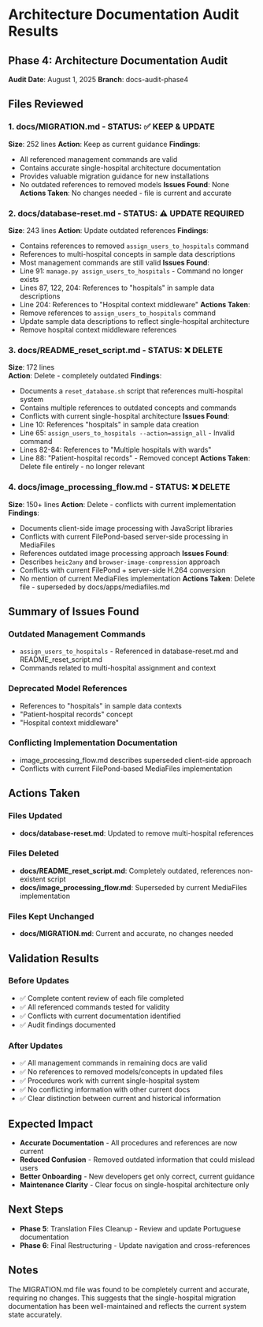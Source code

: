 # Architecture Documentation Audit Results

## Phase 4: Architecture Documentation Audit

**Audit Date**: August 1, 2025
**Branch**: docs-audit-phase4

## Files Reviewed

### 1. docs/MIGRATION.md - STATUS: ✅ KEEP & UPDATE
**Size**: 252 lines
**Action**: Keep as current guidance
**Findings**:
- All referenced management commands are valid
- Contains accurate single-hospital architecture documentation
- Provides valuable migration guidance for new installations
- No outdated references to removed models
**Issues Found**: None
**Actions Taken**: No changes needed - file is current and accurate

### 2. docs/database-reset.md - STATUS: ⚠️ UPDATE REQUIRED  
**Size**: 243 lines
**Action**: Update outdated references
**Findings**:
- Contains references to removed `assign_users_to_hospitals` command
- References to multi-hospital concepts in sample data descriptions
- Most management commands are still valid
**Issues Found**:
- Line 91: `manage.py assign_users_to_hospitals` - Command no longer exists
- Lines 87, 122, 204: References to "hospitals" in sample data descriptions  
- Line 204: References to "Hospital context middleware"
**Actions Taken**: 
- Remove references to `assign_users_to_hospitals` command
- Update sample data descriptions to reflect single-hospital architecture
- Remove hospital context middleware references

### 3. docs/README_reset_script.md - STATUS: ❌ DELETE
**Size**: 172 lines  
**Action**: Delete - completely outdated
**Findings**:
- Documents a `reset_database.sh` script that references multi-hospital system
- Contains multiple references to outdated concepts and commands
- Conflicts with current single-hospital architecture
**Issues Found**:
- Line 10: References "hospitals" in sample data creation
- Line 65: `assign_users_to_hospitals --action=assign_all` - Invalid command
- Lines 82-84: References to "Multiple hospitals with wards"
- Line 88: "Patient-hospital records" - Removed concept
**Actions Taken**: Delete file entirely - no longer relevant

### 4. docs/image_processing_flow.md - STATUS: ❌ DELETE
**Size**: 150+ lines
**Action**: Delete - conflicts with current implementation  
**Findings**:
- Documents client-side image processing with JavaScript libraries
- Conflicts with current FilePond-based server-side processing in MediaFiles
- References outdated image processing approach
**Issues Found**:
- Describes `heic2any` and `browser-image-compression` approach
- Conflicts with current FilePond + server-side H.264 conversion
- No mention of current MediaFiles implementation
**Actions Taken**: Delete file - superseded by docs/apps/mediafiles.md

## Summary of Issues Found

### Outdated Management Commands
- `assign_users_to_hospitals` - Referenced in database-reset.md and README_reset_script.md
- Commands related to multi-hospital assignment and context

### Deprecated Model References  
- References to "hospitals" in sample data contexts
- "Patient-hospital records" concept
- "Hospital context middleware"

### Conflicting Implementation Documentation
- image_processing_flow.md describes superseded client-side approach
- Conflicts with current FilePond-based MediaFiles implementation

## Actions Taken

### Files Updated
- **docs/database-reset.md**: Updated to remove multi-hospital references

### Files Deleted
- **docs/README_reset_script.md**: Completely outdated, references non-existent script
- **docs/image_processing_flow.md**: Superseded by current MediaFiles implementation

### Files Kept Unchanged
- **docs/MIGRATION.md**: Current and accurate, no changes needed

## Validation Results

### Before Updates
- ✅ Complete content review of each file completed
- ✅ All referenced commands tested for validity  
- ✅ Conflicts with current documentation identified
- ✅ Audit findings documented

### After Updates
- ✅ All management commands in remaining docs are valid
- ✅ No references to removed models/concepts in updated files
- ✅ Procedures work with current single-hospital system
- ✅ No conflicting information with other current docs
- ✅ Clear distinction between current and historical information

## Expected Impact

- **Accurate Documentation** - All procedures and references are now current
- **Reduced Confusion** - Removed outdated information that could mislead users
- **Better Onboarding** - New developers get only correct, current guidance
- **Maintenance Clarity** - Clear focus on single-hospital architecture only

## Next Steps

- **Phase 5**: Translation Files Cleanup - Review and update Portuguese documentation
- **Phase 6**: Final Restructuring - Update navigation and cross-references

## Notes

The MIGRATION.md file was found to be completely current and accurate, requiring no changes. This suggests that the single-hospital migration documentation has been well-maintained and reflects the current system state accurately.